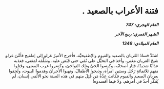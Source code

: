 <h1 dir="rtl">فتنة الأعراب بالصعيد .</h1>

<h5 dir="rtl">العام الهجري:  747

الشهر القمري: ربيع الآخر

العام الميلادي: 1346</h5>

<p dir="rtl">اشتَدَّ فسادُ العُربان بالصعيد والفيوم والإطفيحيَّة، فأخرج الأميرُ غرلو إلى إطفيح فأمَّنَ غرلو شيخَ العربان مغنى، وأخذ في التحيُّل على نُمَي حتى قَبَض عليه، وسَلَّمَه لمغنى، فعذبه عذابًا شديدًا، فثار أصحابُه، وكبسوا الحيَّ وتلك النواحيَ، وكَسَروا عرب المغنى، وقتلوا منهم ثلاثمائةِ رَجُل وستين امرأة، وذبحوا الأطفالَ، ونهبوا الأجرانَ وهدموا البيوت، ولَحِقوا بعربان الصعيد والفيوم فكانت عِدَّةُ مَن قُتِلَ منهم في هذه السنة نحو الألفي إنسان، لم يُفَكِّر أحدٌ في أمرهم، ولا فيما أفسدوه!</p></br>
